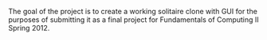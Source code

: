 The goal of the project is to create a working solitaire clone with GUI for the purposes of submitting it as a final project for Fundamentals of Computing II Spring 2012.